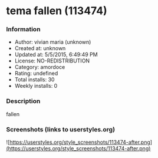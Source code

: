 # tema  fallen (113474)

### Information
- Author: vivian maria (unknown)
- Created at: unknown
- Updated at: 5/5/2015, 6:49:49 PM
- License: NO-REDISTRIBUTION
- Category: amordoce
- Rating: undefined
- Total installs: 30
- Weekly installs: 0


### Description
fallen


### Screenshots (links to userstyles.org)
![https://userstyles.org/style_screenshots/113474-after.png](https://userstyles.org/style_screenshots/113474-after.png)



